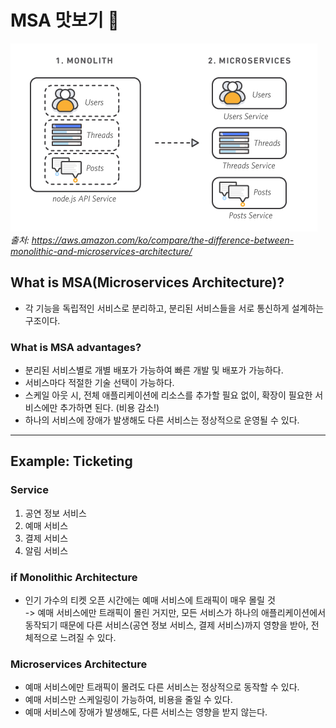 # MSA 맛보기 👅
![architecture](./docs/images/monolith-microservices.png)
*출처: https://aws.amazon.com/ko/compare/the-difference-between-monolithic-and-microservices-architecture/*

## What is MSA(Microservices Architecture)?
- 각 기능을 독립적인 서비스로 분리하고, 분리된 서비스들을 서로 통신하게 설계하는 구조이다.

### What is MSA advantages?
- 분리된 서비스별로 개별 배포가 가능하여 빠른 개발 및 배포가 가능하다.
- 서비스마다 적절한 기술 선택이 가능하다.
- 스케일 아웃 시, 전체 애플리케이션에 리소스를 추가할 필요 없이, 확장이 필요한 서비스에만 추가하면 된다. (비용 감소!)
- 하나의 서비스에 장애가 발생해도 다른 서비스는 정상적으로 운영될 수 있다.
---

## Example: Ticketing

### Service
1. 공연 정보 서비스
2. 예매 서비스
3. 결제 서비스
4. 알림 서비스

### if Monolithic Architecture
- 인기 가수의 티켓 오픈 시간에는 예매 서비스에 트래픽이 매우 몰릴 것  
-> 예매 서비스에만 트래픽이 몰린 거지만, 모든 서비스가 하나의 애플리케이션에서 동작되기 때문에 다른 서비스(공연 정보 서비스, 결제 서비스)까지 영향을 받아, 전체적으로 느려질 수 있다.

### Microservices Architecture
- 예매 서비스에만 트래픽이 몰려도 다른 서비스는 정상적으로 동작할 수 있다.
- 예매 서비스만 스케일링이 가능하여, 비용을 줄일 수 있다.
- 예매 서비스에 장애가 발생해도, 다른 서비스는 영향을 받지 않는다.



